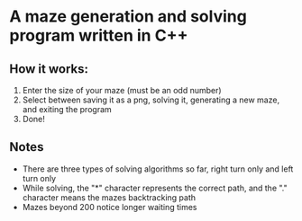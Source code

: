 # A maze generation and solving program written in C++

## How it works:
1. Enter the size of your maze (must be an odd number)
2. Select between saving it as a png, solving it, generating a new maze, and exiting the program
3. Done!

## Notes
* There are three types of solving algorithms so far, right turn only and left turn only
* While solving, the "*" character represents the correct path, and the "." character means the mazes backtracking path
* Mazes beyond 200 notice longer waiting times
